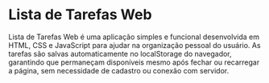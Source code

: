 # Lista de Tarefas Web
Lista de Tarefas Web é uma aplicação simples e funcional desenvolvida em HTML, CSS e JavaScript para ajudar na organização pessoal do usuário. As tarefas são salvas automaticamente no localStorage do navegador, garantindo que permaneçam disponíveis mesmo após fechar ou recarregar a página, sem necessidade de cadastro ou conexão com servidor.
